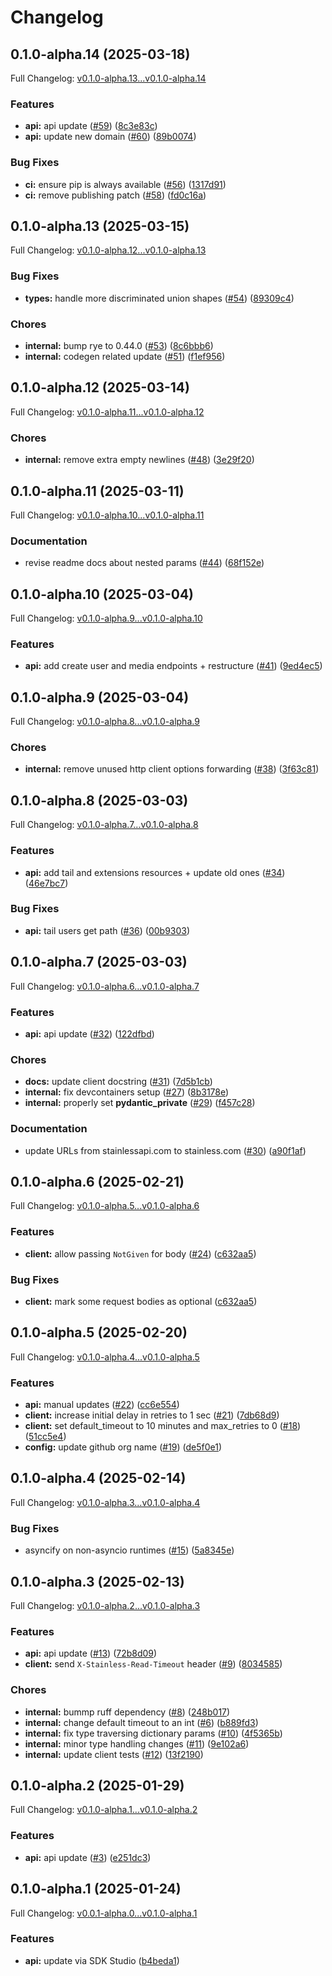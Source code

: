 # Changelog

## 0.1.0-alpha.14 (2025-03-18)

Full Changelog: [v0.1.0-alpha.13...v0.1.0-alpha.14](https://github.com/raccoonaihq/raccoonai-python/compare/v0.1.0-alpha.13...v0.1.0-alpha.14)

### Features

* **api:** api update ([#59](https://github.com/raccoonaihq/raccoonai-python/issues/59)) ([8c3e83c](https://github.com/raccoonaihq/raccoonai-python/commit/8c3e83cc030af8c2dfe01e79676b9b3f80bd3f8b))
* **api:** update new domain ([#60](https://github.com/raccoonaihq/raccoonai-python/issues/60)) ([89b0074](https://github.com/raccoonaihq/raccoonai-python/commit/89b00747c646dc3ac8dfe84a025ba59aee06bbff))


### Bug Fixes

* **ci:** ensure pip is always available ([#56](https://github.com/raccoonaihq/raccoonai-python/issues/56)) ([1317d91](https://github.com/raccoonaihq/raccoonai-python/commit/1317d91a7551ea5e44d56e2538b1f8498cdc3f0e))
* **ci:** remove publishing patch ([#58](https://github.com/raccoonaihq/raccoonai-python/issues/58)) ([fd0c16a](https://github.com/raccoonaihq/raccoonai-python/commit/fd0c16ab03e82f28591c3fde7b5ed079fe8f0557))

## 0.1.0-alpha.13 (2025-03-15)

Full Changelog: [v0.1.0-alpha.12...v0.1.0-alpha.13](https://github.com/raccoonaihq/raccoonai-python/compare/v0.1.0-alpha.12...v0.1.0-alpha.13)

### Bug Fixes

* **types:** handle more discriminated union shapes ([#54](https://github.com/raccoonaihq/raccoonai-python/issues/54)) ([89309c4](https://github.com/raccoonaihq/raccoonai-python/commit/89309c469b5350d7883e9d979ee34af7178ebb11))


### Chores

* **internal:** bump rye to 0.44.0 ([#53](https://github.com/raccoonaihq/raccoonai-python/issues/53)) ([8c6bbb6](https://github.com/raccoonaihq/raccoonai-python/commit/8c6bbb67d288e897cda0d492a6217ae3138e0ba5))
* **internal:** codegen related update ([#51](https://github.com/raccoonaihq/raccoonai-python/issues/51)) ([f1ef956](https://github.com/raccoonaihq/raccoonai-python/commit/f1ef956cfe8fe417214ffc79dff0f233c48a2f82))

## 0.1.0-alpha.12 (2025-03-14)

Full Changelog: [v0.1.0-alpha.11...v0.1.0-alpha.12](https://github.com/raccoonaihq/raccoonai-python/compare/v0.1.0-alpha.11...v0.1.0-alpha.12)

### Chores

* **internal:** remove extra empty newlines ([#48](https://github.com/raccoonaihq/raccoonai-python/issues/48)) ([3e29f20](https://github.com/raccoonaihq/raccoonai-python/commit/3e29f20507433c0c7c020d01d7bd1f1a167fcb3c))

## 0.1.0-alpha.11 (2025-03-11)

Full Changelog: [v0.1.0-alpha.10...v0.1.0-alpha.11](https://github.com/raccoonaihq/raccoonai-python/compare/v0.1.0-alpha.10...v0.1.0-alpha.11)

### Documentation

* revise readme docs about nested params ([#44](https://github.com/raccoonaihq/raccoonai-python/issues/44)) ([68f152e](https://github.com/raccoonaihq/raccoonai-python/commit/68f152e06a22cae44c28e4f6171df6ee87965866))

## 0.1.0-alpha.10 (2025-03-04)

Full Changelog: [v0.1.0-alpha.9...v0.1.0-alpha.10](https://github.com/raccoonaihq/raccoonai-python/compare/v0.1.0-alpha.9...v0.1.0-alpha.10)

### Features

* **api:** add create user and media endpoints + restructure ([#41](https://github.com/raccoonaihq/raccoonai-python/issues/41)) ([9ed4ec5](https://github.com/raccoonaihq/raccoonai-python/commit/9ed4ec5780ebb3ce33e4ba7cd3abb547d3566fa2))

## 0.1.0-alpha.9 (2025-03-04)

Full Changelog: [v0.1.0-alpha.8...v0.1.0-alpha.9](https://github.com/raccoonaihq/raccoonai-python/compare/v0.1.0-alpha.8...v0.1.0-alpha.9)

### Chores

* **internal:** remove unused http client options forwarding ([#38](https://github.com/raccoonaihq/raccoonai-python/issues/38)) ([3f63c81](https://github.com/raccoonaihq/raccoonai-python/commit/3f63c811fbd58e6a91beb1e03f26cb9fa084a529))

## 0.1.0-alpha.8 (2025-03-03)

Full Changelog: [v0.1.0-alpha.7...v0.1.0-alpha.8](https://github.com/raccoonaihq/raccoonai-python/compare/v0.1.0-alpha.7...v0.1.0-alpha.8)

### Features

* **api:** add tail and extensions resources + update old ones ([#34](https://github.com/raccoonaihq/raccoonai-python/issues/34)) ([46e7bc7](https://github.com/raccoonaihq/raccoonai-python/commit/46e7bc7a131e41a47f05ff3103ad2859997719b9))


### Bug Fixes

* **api:** tail users get path ([#36](https://github.com/raccoonaihq/raccoonai-python/issues/36)) ([00b9303](https://github.com/raccoonaihq/raccoonai-python/commit/00b9303a013a4202f4d4e9c824f8065013d1e236))

## 0.1.0-alpha.7 (2025-03-03)

Full Changelog: [v0.1.0-alpha.6...v0.1.0-alpha.7](https://github.com/raccoonaihq/raccoonai-python/compare/v0.1.0-alpha.6...v0.1.0-alpha.7)

### Features

* **api:** api update ([#32](https://github.com/raccoonaihq/raccoonai-python/issues/32)) ([122dfbd](https://github.com/raccoonaihq/raccoonai-python/commit/122dfbdab0b497c7baa5c1e30e8c53d971a99b0c))


### Chores

* **docs:** update client docstring ([#31](https://github.com/raccoonaihq/raccoonai-python/issues/31)) ([7d5b1cb](https://github.com/raccoonaihq/raccoonai-python/commit/7d5b1cbbbc21e7d7daf7860951236ebbfcc3ba70))
* **internal:** fix devcontainers setup ([#27](https://github.com/raccoonaihq/raccoonai-python/issues/27)) ([8b3178e](https://github.com/raccoonaihq/raccoonai-python/commit/8b3178e30fe72e1326eb46c49891b668a15db3ca))
* **internal:** properly set __pydantic_private__ ([#29](https://github.com/raccoonaihq/raccoonai-python/issues/29)) ([f457c28](https://github.com/raccoonaihq/raccoonai-python/commit/f457c28d9b5bbe682cc83156bfad97a0d5216444))


### Documentation

* update URLs from stainlessapi.com to stainless.com ([#30](https://github.com/raccoonaihq/raccoonai-python/issues/30)) ([a90f1af](https://github.com/raccoonaihq/raccoonai-python/commit/a90f1afa15b717ae8b8df892b56ee29c1061d441))

## 0.1.0-alpha.6 (2025-02-21)

Full Changelog: [v0.1.0-alpha.5...v0.1.0-alpha.6](https://github.com/raccoonaihq/raccoonai-python/compare/v0.1.0-alpha.5...v0.1.0-alpha.6)

### Features

* **client:** allow passing `NotGiven` for body ([#24](https://github.com/raccoonaihq/raccoonai-python/issues/24)) ([c632aa5](https://github.com/raccoonaihq/raccoonai-python/commit/c632aa57554681c776cb5aad35c673b2c2db65c7))


### Bug Fixes

* **client:** mark some request bodies as optional ([c632aa5](https://github.com/raccoonaihq/raccoonai-python/commit/c632aa57554681c776cb5aad35c673b2c2db65c7))

## 0.1.0-alpha.5 (2025-02-20)

Full Changelog: [v0.1.0-alpha.4...v0.1.0-alpha.5](https://github.com/raccoonaihq/raccoonai-python/compare/v0.1.0-alpha.4...v0.1.0-alpha.5)

### Features

* **api:** manual updates ([#22](https://github.com/raccoonaihq/raccoonai-python/issues/22)) ([cc6e554](https://github.com/raccoonaihq/raccoonai-python/commit/cc6e55441b2f704061e3a83573e4fc74503c8a68))
* **client:** increase initial delay in retries to 1 sec ([#21](https://github.com/raccoonaihq/raccoonai-python/issues/21)) ([7db68d9](https://github.com/raccoonaihq/raccoonai-python/commit/7db68d9a20f316e75c35cefdabb24856435c34cf))
* **client:** set default_timeout to 10 minutes and max_retries to 0 ([#18](https://github.com/raccoonaihq/raccoonai-python/issues/18)) ([51cc5e4](https://github.com/raccoonaihq/raccoonai-python/commit/51cc5e441b12bef5f11d7e942c2ce276f1fe71a0))
* **config:** update github org name ([#19](https://github.com/raccoonaihq/raccoonai-python/issues/19)) ([de5f0e1](https://github.com/raccoonaihq/raccoonai-python/commit/de5f0e128512d004b0e945e0b8a4c280bffe411b))

## 0.1.0-alpha.4 (2025-02-14)

Full Changelog: [v0.1.0-alpha.3...v0.1.0-alpha.4](https://github.com/flyingraccoonai/raccoonai-python/compare/v0.1.0-alpha.3...v0.1.0-alpha.4)

### Bug Fixes

* asyncify on non-asyncio runtimes ([#15](https://github.com/flyingraccoonai/raccoonai-python/issues/15)) ([5a8345e](https://github.com/flyingraccoonai/raccoonai-python/commit/5a8345e71be12864429fa19e8d4d55c9b70a63db))

## 0.1.0-alpha.3 (2025-02-13)

Full Changelog: [v0.1.0-alpha.2...v0.1.0-alpha.3](https://github.com/flyingraccoonai/raccoonai-python/compare/v0.1.0-alpha.2...v0.1.0-alpha.3)

### Features

* **api:** api update ([#13](https://github.com/flyingraccoonai/raccoonai-python/issues/13)) ([72b8d09](https://github.com/flyingraccoonai/raccoonai-python/commit/72b8d0941c8b4e3d4c880815a4bfd4f92ab3f208))
* **client:** send `X-Stainless-Read-Timeout` header ([#9](https://github.com/flyingraccoonai/raccoonai-python/issues/9)) ([8034585](https://github.com/flyingraccoonai/raccoonai-python/commit/80345850aeeb00d8551d467804554b33216866a4))


### Chores

* **internal:** bummp ruff dependency ([#8](https://github.com/flyingraccoonai/raccoonai-python/issues/8)) ([248b017](https://github.com/flyingraccoonai/raccoonai-python/commit/248b017f449a20d44fd9d3f750b61713c2267b08))
* **internal:** change default timeout to an int ([#6](https://github.com/flyingraccoonai/raccoonai-python/issues/6)) ([b889fd3](https://github.com/flyingraccoonai/raccoonai-python/commit/b889fd33d45027dcb9a388be08096e7dc7a1ab9c))
* **internal:** fix type traversing dictionary params ([#10](https://github.com/flyingraccoonai/raccoonai-python/issues/10)) ([4f5365b](https://github.com/flyingraccoonai/raccoonai-python/commit/4f5365bb697819c392bb4e9bc162f7f9f051fdbf))
* **internal:** minor type handling changes ([#11](https://github.com/flyingraccoonai/raccoonai-python/issues/11)) ([9e102a6](https://github.com/flyingraccoonai/raccoonai-python/commit/9e102a69172abf65c913290656137e52b1519d4e))
* **internal:** update client tests ([#12](https://github.com/flyingraccoonai/raccoonai-python/issues/12)) ([13f2190](https://github.com/flyingraccoonai/raccoonai-python/commit/13f2190c2e9fd7d4b6f3159a962d47ef6c2d9316))

## 0.1.0-alpha.2 (2025-01-29)

Full Changelog: [v0.1.0-alpha.1...v0.1.0-alpha.2](https://github.com/flyingraccoonai/raccoonai-python/compare/v0.1.0-alpha.1...v0.1.0-alpha.2)

### Features

* **api:** api update ([#3](https://github.com/flyingraccoonai/raccoonai-python/issues/3)) ([e251dc3](https://github.com/flyingraccoonai/raccoonai-python/commit/e251dc358ce3cc88ef81c20911125a237cd88d07))

## 0.1.0-alpha.1 (2025-01-24)

Full Changelog: [v0.0.1-alpha.0...v0.1.0-alpha.1](https://github.com/flyingraccoonai/raccoonai-python/compare/v0.0.1-alpha.0...v0.1.0-alpha.1)

### Features

* **api:** update via SDK Studio ([b4beda1](https://github.com/flyingraccoonai/raccoonai-python/commit/b4beda18093cfb681ade68610e307b7ce07fa4d2))
